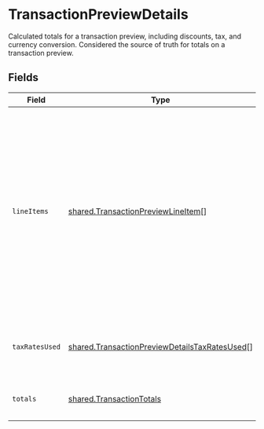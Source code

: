 # TransactionPreviewDetails

Calculated totals for a transaction preview, including discounts, tax, and currency conversion. Considered the source of truth for totals on a transaction preview.


## Fields

| Field                                                                                                                                                                                                   | Type                                                                                                                                                                                                    | Required                                                                                                                                                                                                | Description                                                                                                                                                                                             |
| ------------------------------------------------------------------------------------------------------------------------------------------------------------------------------------------------------- | ------------------------------------------------------------------------------------------------------------------------------------------------------------------------------------------------------- | ------------------------------------------------------------------------------------------------------------------------------------------------------------------------------------------------------- | ------------------------------------------------------------------------------------------------------------------------------------------------------------------------------------------------------- |
| `lineItems`                                                                                                                                                                                             | [shared.TransactionPreviewLineItem](../../../sdk/models/shared/transactionpreviewlineitem.md)[]                                                                                                         | :heavy_minus_sign:                                                                                                                                                                                      | Information about line items for this transaction preview. Different from transaction preview `items` as they include totals calculated by Paddle. Considered the source of truth for line item totals. |
| `taxRatesUsed`                                                                                                                                                                                          | [shared.TransactionPreviewDetailsTaxRatesUsed](../../../sdk/models/shared/transactionpreviewdetailstaxratesused.md)[]                                                                                   | :heavy_minus_sign:                                                                                                                                                                                      | List of tax rates applied to this transaction preview.                                                                                                                                                  |
| `totals`                                                                                                                                                                                                | [shared.TransactionTotals](../../../sdk/models/shared/transactiontotals.md)                                                                                                                             | :heavy_minus_sign:                                                                                                                                                                                      | Breakdown of the total for a transaction.                                                                                                                                                               |